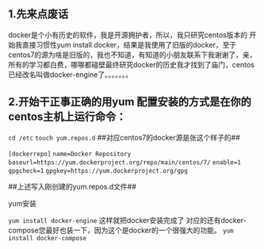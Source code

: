 1.先来点废话
-------  

docker是个小有历史的软件，我是开源拥护者，所以，我只研究centos版本的
开始我直接习惯性yum install docker，结果是我使用了旧版的docker，至于centos7的源为啥是旧版的，我也不知道，有知道的小朋友联系下我谢谢了，亲，所有的学习都白费，哪哪都碰壁最终研究docker的历史我才找到了庙门，centos已经改名叫做docker-engine了。。。。。。。

2.开始干正事正确的用yum 配置安装的方式是在你的centos主机上运行命令：
------  
`cd /etc`
`touch yum.repos.d`
##对应centos7的docker源是张这个样子的##

`[dockerrepo]`
`name=Docker Repository`
`baseurl=https://yum.dockerproject.org/repo/main/centos/7/`
`enable=1`
`gpgcheck=1`
`gpgkey=https://yum.dockerproject.org/gpg`

##上述写入刚创建的yum.repos.d文件##

yum安装

`yum install docker-engine`
这样就把docker安装完成了
对应的还有docker-compose您最好也装一下，因为这个是docker的一个很强大的功能。
`yum install docker-compose`
